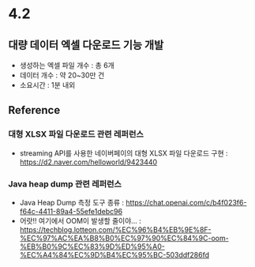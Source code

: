 # 4.2

## 대량 데이터 엑셀 다운로드 기능 개발
- 생성하는 엑셀 파일 개수 : 총 6개
- 데이터 개수 : 약 20~30만 건
- 소요시간 : 1분 내외


## Reference
### 대형 XLSX 파일 다운로드 관련 레퍼런스
- streaming API를 사용한 네이버페이의 대형 XLSX 파일 다운로드 구현 : https://d2.naver.com/helloworld/9423440

### Java heap dump 관련 레퍼런스
- Java Heap Dump 측정 도구 종류 : https://chat.openai.com/c/b4f023f6-f64c-4411-89a4-55efe1debc96
- 어랏!! 여기에서 OOM이 발생할 줄이야… : https://techblog.lotteon.com/%EC%96%B4%EB%9E%8F-%EC%97%AC%EA%B8%B0%EC%97%90%EC%84%9C-oom-%EB%B0%9C%EC%83%9D%ED%95%A0-%EC%A4%84%EC%9D%B4%EC%95%BC-503ddf286fd
